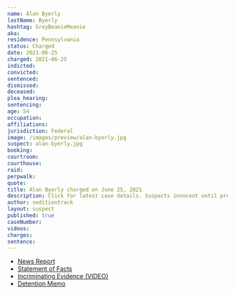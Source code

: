 ```yaml
---
name: Alan Byerly
lastName: Byerly
hashtag: GreyBeanieMeanie
aka:
residence: Pennsylvania
status: Charged
date: 2021-06-25
charged: 2021-06-25
indicted:
convicted:
sentenced:
dismissed:
deceased:
plea_hearing:
sentencing:
age: 54
occupation:
affiliations:
jurisdiction: Federal
image: /images/preview/alan-byerly.jpg
suspect: alan-byerly.jpg
booking:
courtroom:
courthouse:
raid:
perpwalk:
quote:
title: Alan Byerly charged on June 25, 2021
description: Click for latest case details. Suspects innocent until proven guilty.
author: seditiontrack
layout: suspect
published: true
caseNumber:
videos:
charges:
sentence:
---
```

- [News Report](https://philadelphia.cbslocal.com/2021/07/07/alan-william-byerly-capitol-riots-arrest/)
- [Statement of Facts](https://www.justice.gov/usao-dc/case-multi-defendant/file/1409211/download)
- [Incriminating Evidence (VIDEO)](https://twitter.com/capitolhunters/status/1412810756236595201)
- [Detention Memo](https://extremism.gwu.edu/sites/g/files/zaxdzs2191/f/Alan%20Byerly%20Government%20Motion%20and%20Memorandum%20for%20Pretrial%20Detention.pdf)

